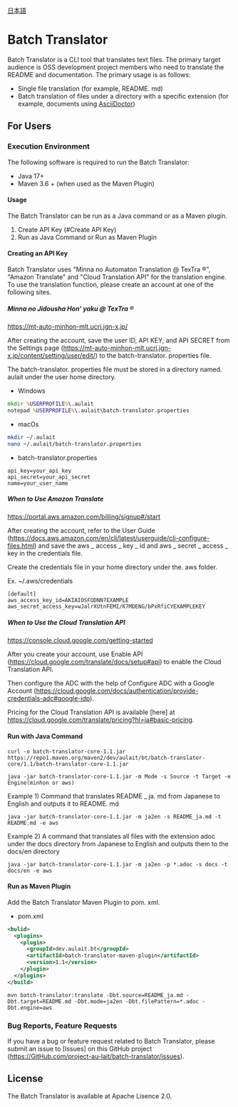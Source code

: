 [日本語](README_ja.md)

# Batch Translator

Batch Translator is a CLI tool that translates text files.
The primary target audience is OSS development project members who need to translate the README and documentation.
The primary usage is as follows:

- Single file translation (for example, README. md)
- Batch translation of files under a directory with a specific extension (for example, documents using [AsciiDoctor](https://AsciiDoctor.org/))

## For Users

### Execution Environment

The following software is required to run the Batch Translator:

- Java 17+
- Maven 3.6 + (when used as the Maven Plugin)

#### Usage

The Batch Translator can be run as a Java command or as a Maven plugin.

1.  Create API Key (#Create API Key)
1.  Run as Java Command or Run as Maven Plugin

#### Creating an API Key

Batch Translator uses "Minna no Automaton Translation @ TexTra ®", "Amazon Translate" and "Cloud Translation API" for the translation engine. To use the translation function, please create an account at one of the following sites.

##### Minna no Jidousha Hon' yaku @ TexTra ®

https://mt-auto-minhon-mlt.ucri.jgn-x.jp/

After creating the account, save the user ID, API KEY, and API SECRET from the Settings page (https://mt-auto-minhon-mlt.ucri.jgn-x.jp/content/setting/user/edit/) to the batch-translator. properties file.

The batch-translator. properties file must be stored in a directory named. aulait under the user home directory.

- Windows

```bat
mkdir %USERPROFILE%\.aulait
notepad %USERPROFILE%\.aulait\batch-translator.properties
```

- macOs

```sh
mkdir ~/.aulait
nano ~/.aulait/batch-translator.properties
```

- batch-translator.properties

```properties
api_key=your_api_key
api_secret=your_api_secret
name=your_user_name
```

##### When to Use Amazon Translate

https://portal.aws.amazon.com/billing/signup#/start

After creating the account, refer to the User Guide (https://docs.aws.amazon.com/en/cli/latest/userguide/cli-configure-files.html) and save the aws _ access _ key _ id and aws _ secret _ access _ key in the credentials file.

Create the credentials file in your home directory under the. aws folder.

Ex. ~/.aws/credentials
```properties
[default]
aws_access_key_id=AKIAIOSFODNN7EXAMPLE
aws_secret_access_key=wJalrXUtnFEMI/K7MDENG/bPxRfiCYEXAMPLEKEY
```

##### When to Use the Cloud Translation API

https://console.cloud.google.com/getting-started

After you create your account, use Enable API (https://cloud.google.com/translate/docs/setup#api) to enable the Cloud Translation API.

Then configure the ADC with the help of Configure ADC with a Google Account (https://cloud.google.com/docs/authentication/provide-credentials-adc#google-idp).

Pricing for the Cloud Translation API is available [here] at https://cloud.google.com/translate/pricing?hl=ja#basic-pricing.

#### Run with Java Command

```
curl -o batch-translator-core-1.1.jar https://repo1.maven.org/maven2/dev/aulait/bt/batch-translator-core/1.1/batch-translator-core-1.1.jar

java -jar batch-translator-core-1.1.jar -m Mode -s Source -t Target -e Engine(minhon or aws)
```

Example 1) Command that translates README _ ja. md from Japanese to English and outputs it to README. md

```
java -jar batch-translator-core-1.1.jar -m ja2en -s README_ja.md -t README.md -e aws
```

Example 2) A command that translates all files with the extension adoc under the docs directory from Japanese to English and outputs them to the docs/en directory

```
java -jar batch-translator-core-1.1.jar -m ja2en -p *.adoc -s docs -t docs/en -e aws
```

#### Run as Maven Plugin

Add the Batch Translator Maven Plugin to pom. xml.

- pom.xml

```xml
<bulid>
  <plugins>
    <plugin>
      <groupId>dev.aulait.bt</groupId>
      <artifactId>batch-translator-maven-plugin</artifactId>
      <version>1.1</version>
    </plugin>
  </plugins>
</build>
```

```
mvn batch-translator:translate -Dbt.source=README_ja.md -Dbt.target=README.md -Dbt.mode=ja2en -Dbt.filePattern=*.adoc -Dbt.engine=aws
```

### Bug Reports, Feature Requests

If you have a bug or feature request related to Batch Translator, please submit an issue to [Issues] on this GitHub project (https://GitHub.com/project-au-lait/batch-translator/issues).

## License

The Batch Translator is available at Apache Lisence 2.0.